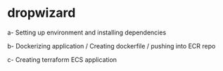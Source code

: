 # dropwizard 

a- Setting up environment and installing dependencies 

b- Dockerizing application / Creating dockerfile / pushing into ECR repo

c- Creating terraform ECS application 

